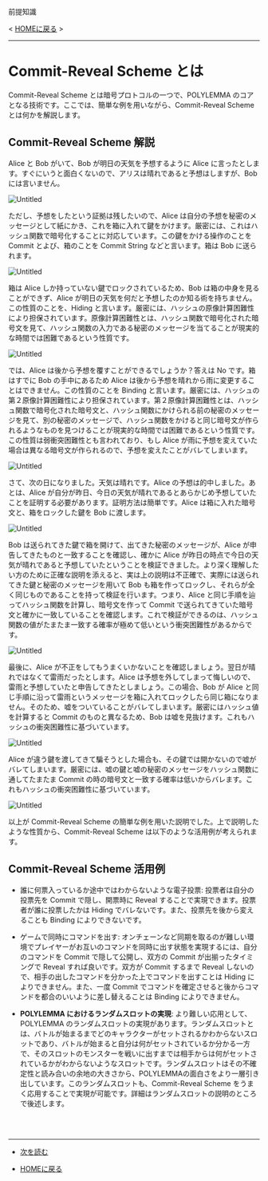 前提知識

 < [HOMEに戻る](../../README.md)   >
___

# Commit-Reveal Scheme とは

Commit-Reveal Scheme とは暗号プロトコルの一つで、POLYLEMMA のコアとなる技術です。ここでは、簡単な例を用いながら、Commit-Reveal Scheme とは何かを解説します。

## Commit-Reveal Scheme 解説 

Alice と Bob がいて、Bob が明日の天気を予想するように Alice に言ったとします。すぐにいうと面白くないので、アリスは晴れであると予想はしますが、Bob には言いません。

![Untitled](../imgs/cr1.png)

ただし、予想をしたという証拠は残したいので、Alice は自分の予想を秘密のメッセージとして紙にかき、これを箱に入れて鍵をかけます。厳密には、これはハッシュ関数で暗号化することに対応しています。この鍵をかける操作のことを Commit とよび、箱のことを Commit String などと言います。箱は Bob に送られます。

![Untitled](../imgs/cr2.png)

箱は Alice しか持っていない鍵でロックされているため、Bob は箱の中身を見ることができず、Alice が明日の天気を何だと予想したのか知る術を持ちません。この性質のことを、Hiding と言います。厳密には、ハッシュの原像計算困難性により担保されています。原像計算困難性とは、ハッシュ関数で暗号化された暗号文を見て、ハッシュ関数の入力である秘密のメッセージを当てることが現実的な時間では困難であるという性質です。

![Untitled](../imgs/cr3.png)

では、Alice は後から予想を覆すことができるでしょうか？答えは No です。箱はすでに Bob の手中にあるため Alice は後から予想を晴れから雨に変更することはできません。この性質のことを Binding と言います。厳密には、ハッシュの第２原像計算困難性により担保されています。第２原像計算困難性とは、ハッシュ関数で暗号化された暗号文と、ハッシュ関数にかけられる前の秘密のメッセージを見て、別の秘密のメッセージで、ハッシュ関数をかけると同じ暗号文が作られるようなものを見つけることが現実的な時間では困難であるという性質です。この性質は弱衝突困難性とも言われており、もし Alice が雨に予想を変えていた場合は異なる暗号文が作られるので、予想を変えたことがバレてしまいます。

![Untitled](../imgs/cr4.png)

さて、次の日になりました。天気は晴れです。Alice の予想は的中しました。あとは、Alice が自分が昨日、今日の天気が晴れであるとあらかじめ予想していたことを証明する必要があります。証明方法は簡単です。Alice は箱に入れた暗号文と、箱をロックした鍵を Bob に渡します。

![Untitled](../imgs/cr5.png)

Bob は送られてきた鍵で箱を開けて、出てきた秘密のメッセージが、Alice が申告してきたものと一致することを確認し、確かに Alice が昨日の時点で今日の天気が晴れであると予想していたということを検証できました。より深く理解したい方のために正確な説明を添えると、実は上の説明は不正確で、実際には送られてきた鍵と秘密のメッセージを用いて Bob も箱を作ってロックし、それらが全く同じものであることを持って検証を行います。つまり、Alice と同じ手順を辿ってハッシュ関数を計算し、暗号文を作って Commit で送られてきていた暗号文と確かに一致していることを確認します。これで検証ができるのは、ハッシュ関数の値がたまたま一致する確率が極めて低いという衝突困難性があるからです。

![Untitled](../imgs/cr6.png)

最後に、Alice が不正をしてもうまくいかないことを確認しましょう。翌日が晴れではなくて雷雨だったとします。Alice は予想を外してしまって悔しいので、雷雨と予想していたと申告してきたとしましょう。この場合、Bob が Alice と同じ手順に沿って雷雨というメッセージを箱に入れてロックしたら同じ箱になりません。そのため、嘘をついていることがバレてしまいます。厳密にはハッシュ値を計算すると Commit のものと異なるため、Bob は嘘を見抜けます。これもハッシュの衝突困難性に基づいています。

![Untitled](../imgs/cr7.png)

Alice が違う鍵を渡してきて騙そうとした場合も、その鍵では開かないので嘘がバレてしまいます。厳密には、嘘の鍵と嘘の秘密のメッセージをハッシュ関数に通してたまたま Commit の時の暗号文と一致する確率は低いからバレます。これもハッシュの衝突困難性に基づいています。

![Untitled](../imgs/cr8.png)

以上が Commit-Reveal Scheme の簡単な例を用いた説明でした。上で説明したような性質から、Commit-Reveal Scheme は以下のような活用例が考えられます。


## Commit-Reveal Scheme 活用例

- 誰に何票入っているか途中ではわからないような電子投票: 投票者は自分の投票先を Commit で隠し、開票時に Reveal することで実現できます。投票者が誰に投票したかは Hiding でバレないです。また、投票先を後から変えることも Binding によりできないです。
- ゲームで同時にコマンドを出す: オンチェーンなど同期を取るのが難しい環境でプレイヤーがお互いのコマンドを同時に出す状態を実現するには、自分のコマンドを Commit で隠して公開し、双方の Commit が出揃ったタイミングで Reveal すれば良いです。双方が Commit するまで Reveal しないので、相手の出したコマンドを分かった上でコマンドを出すことは Hiding によりできません。また、一度 Commit でコマンドを確定させると後からコマンドを都合のいいように差し替えることは Binding によりできません。

- **POLYLEMMA におけるランダムスロットの実現**: より難しい応用として、POLYLEMMA のランダムスロットの実現があります。ランダムスロットとは、バトルが始まるまでどのキャラクターがセットされるかわからないスロットであり、バトルが始まると自分は何がセットされているか分かる一方で、そのスロットのモンスターを戦いに出すまでは相手からは何がセットされているかがわからないようなスロットです。ランダムスロットはその不確定性と読み合いの余地の大きさから、POLYLEMMAの面白さをより一層引き出しています。このランダムスロットも、Commit-Reveal Scheme をうまく応用することで実現が可能です。詳細はランダムスロットの説明のところで後述します。


 
<br> </br>

 
---
- [次を読む ](./31_character.md)

- [HOMEに戻る](../../README.md) 

